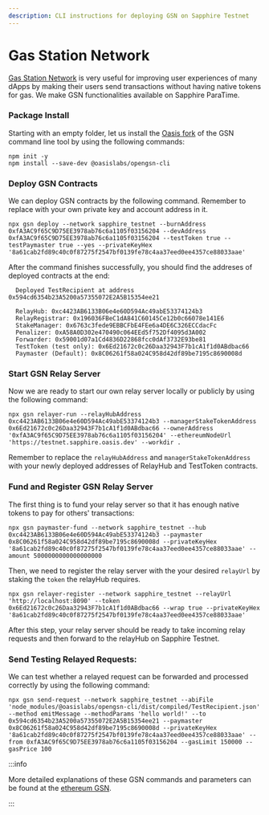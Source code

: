 ```yaml
---
description: CLI instructions for deploying GSN on Sapphire Testnet
---
```

# Gas Station Network

[Gas Station Network](https://docs.opengsn.org) is very useful for improving user experiences of many dApps by making their users send transactions without having native tokens for gas. We make GSN functionalities available on Sapphire ParaTime.

### Package Install

Starting with an empty folder, let us install the [Oasis fork](https://github.com/oasislabs/gsn) of the GSN command line tool by using the following commands:

```shell
npm init -y
npm install --save-dev @oasislabs/opengsn-cli 
```

### Deploy GSN Contracts

We can deploy GSN contracts by the following command. Remember to replace with your own private key and account address in it.

```shell
npx gsn deploy --network sapphire_testnet --burnAddress 0xfA3AC9f65C9D75EE3978ab76c6a1105f03156204 --devAddress 0xfA3AC9f65C9D75EE3978ab76c6a1105f03156204 --testToken true --testPaymaster true --yes --privateKeyHex '8a61cab2fd89c40c0f87275f2547bf0139fe78c4aa37eed0ee4357ce88033aae'
```

After the command finishes successfully, you should find the addreses of deployed contracts at the end:

```
  Deployed TestRecipient at address 0x594cd6354b23A5200a57355072E2A5B15354ee21
  
  RelayHub: 0xc4423AB6133B06e4e60D594Ac49abE53374124b3 
  RelayRegistrar: 0x196036FBeC1dA841C60145Ce12b0c66078e141E6
  StakeManager: 0x6763c3fede9EBBCFbE4FEe6a4DE6C326ECCdacFc
  Penalizer: 0xA58A0D302e470490c064EEd5f752Df4095d3A002
  Forwarder: 0x59001d07a1Cd4836D22868fcc0dAf3732E93be81
  TestToken (test only): 0x6Ed21672c0c26Daa32943F7b1cA1f1d0ABdbac66
  Paymaster (Default): 0x8C06261f58a024C958d42df89be7195c8690008d
```


### Start GSN Relay Server

Now we are ready to start our own relay server locally or publicly by using the following command:

```shell
npx gsn relayer-run --relayHubAddress 0xc4423AB6133B06e4e60D594Ac49abE53374124b3 --managerStakeTokenAddress  0x6Ed21672c0c26Daa32943F7b1cA1f1d0ABdbac66 --ownerAddress '0xfA3AC9f65C9D75EE3978ab76c6a1105f03156204' --ethereumNodeUrl 'https://testnet.sapphire.oasis.dev' --workdir .
```

Remember to replace the `relayHubAddress` and `managerStakeTokenAddress` with your newly deployed addresses of RelayHub and TestToken contracts.

### Fund and Register GSN Relay Server

The first thing is to fund your relay server so that it has enough native tokens to pay for others' transactions:

```shell
npx gsn paymaster-fund --network sapphire_testnet --hub 0xc4423AB6133B06e4e60D594Ac49abE53374124b3 --paymaster 0x8C06261f58a024C958d42df89be7195c8690008d --privateKeyHex '8a61cab2fd89c40c0f87275f2547bf0139fe78c4aa37eed0ee4357ce88033aae' --amount 5000000000000000000
```

Then, we need to register the relay server with the your desired `relayUrl` by staking the `token` the relayHub requires.

```shell
npx gsn relayer-register --network sapphire_testnet --relayUrl 'http://localhost:8090' --token 0x6Ed21672c0c26Daa32943F7b1cA1f1d0ABdbac66 --wrap true --privateKeyHex '8a61cab2fd89c40c0f87275f2547bf0139fe78c4aa37eed0ee4357ce88033aae'
```

After this step, your relay server should be ready to take incoming relay requests and then forward to the relayHub on Sapphire Testnet.

### Send Testing Relayed Requests:

We can test whether a relayed request can be forwarded and processed correctly by using the following command:

```shell
npx gsn send-request --network sapphire_testnet --abiFile 'node_modules/@oasislabs/opengsn-cli/dist/compiled/TestRecipient.json' --method emitMessage --methodParams 'hello world!' --to 0x594cd6354b23A5200a57355072E2A5B15354ee21 --paymaster 0x8C06261f58a024C958d42df89be7195c8690008d --privateKeyHex '8a61cab2fd89c40c0f87275f2547bf0139fe78c4aa37eed0ee4357ce88033aae' --from 0xfA3AC9f65C9D75EE3978ab76c6a1105f03156204 --gasLimit 150000 --gasPrice 100
```

:::info

More detailed explanations of these GSN commands and parameters can be found at the [ethereum GSN](https://docs.opengsn.org/javascript-client/gsn-helpers.html).

:::
